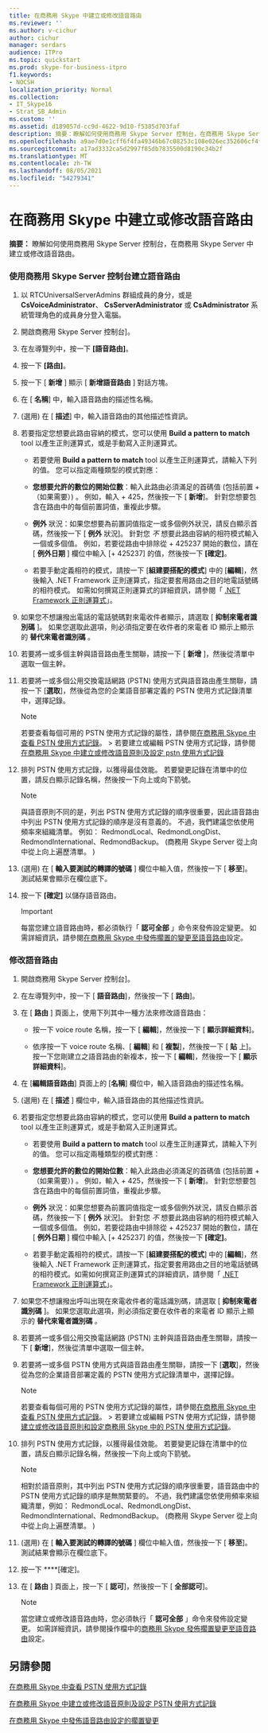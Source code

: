 ```yaml
---
title: 在商務用 Skype 中建立或修改語音路由
ms.reviewer: ''
ms.author: v-cichur
author: cichur
manager: serdars
audience: ITPro
ms.topic: quickstart
ms.prod: skype-for-business-itpro
f1.keywords:
- NOCSH
localization_priority: Normal
ms.collection:
- IT_Skype16
- Strat_SB_Admin
ms.custom: ''
ms.assetid: d189057d-cc9d-4622-9d10-f5385d703faf
description: 摘要：瞭解如何使用商務用 Skype Server 控制台，在商務用 Skype Server 中建立或修改語音路由。
ms.openlocfilehash: a9ae7d0e1cff6f4fa49346b67c08253c108e026ec352606cf4f73fc0dc6a7640
ms.sourcegitcommit: a17ad3332ca5d2997f85db7835500d8190c34b2f
ms.translationtype: MT
ms.contentlocale: zh-TW
ms.lasthandoff: 08/05/2021
ms.locfileid: "54279341"
---
```

# <a name="create-or-modify-a-voice-route-in-skype-for-business"></a>在商務用 Skype 中建立或修改語音路由
 
**摘要：** 瞭解如何使用商務用 Skype Server 控制台，在商務用 Skype Server 中建立或修改語音路由。
  
### <a name="to-create-a-voice-route-by-using-the-skype-for-business-server-control-panel"></a>使用商務用 Skype Server 控制台建立語音路由

1. 以 RTCUniversalServerAdmins 群組成員的身分，或是 **CsVoiceAdministrator**、 **CsServerAdministrator** 或 **CsAdministrator** 系統管理角色的成員身分登入電腦。
    
2. 開啟商務用 Skype Server 控制台]。
    
3. 在左導覽列中，按一下 **[語音路由]**。
    
4. 按一下 **[路由]**。
    
5. 按一下 [ **新增** ] 顯示 [ **新增語音路由** ] 對話方塊。
    
6. 在 [ **名稱**] 中，輸入語音路由的描述性名稱。
    
7.  (選用) 在 [ **描述**] 中，輸入語音路由的其他描述性資訊。
    
8. 若要指定您想要此路由容納的模式，您可以使用 **Build a pattern to match** tool 以產生正則運算式，或是手動寫入正則運算式。
    
   - 若要使用 **Build a pattern to match** tool 以產生正則運算式，請輸入下列的值。 您可以指定兩種類型的模式對應：
    
   - **您想要允許的數位的開始位數**：輸入此路由必須滿足的首碼值 (包括前置 + （如果需要）) 。 例如，輸入 + 425，然後按一下 [ **新增**]。 針對您想要包含在路由中的每個前置詞值，重複此步驟。
    
   - **例外** 狀況：如果您想要為前置詞值指定一或多個例外狀況，請反白顯示首碼，然後按一下 [ **例外** 狀況]。 針對您  *不*  想要此路由容納的相符模式輸入一個或多個值。 例如，若要從路由中排除從 + 425237 開始的數位，請在 [ **例外日期** ] 欄位中輸入 [+ 425237] 的值，然後按一下 **[確定]**。
    
   - 若要手動定義相符的模式，請按一下 [**組建要搭配的模式**] 中的 [**編輯**]，然後輸入 .NET Framework 正則運算式，指定要套用路由之目的地電話號碼的相符模式。 如需如何撰寫正則運算式的詳細資訊，請參閱「 [.NET Framework 正則運算式](/dotnet/standard/base-types/regular-expressions)」。 
    
9. 如果您不想讓撥出電話的電話號碼對來電收件者顯示，請選取 [ **抑制來電者識別碼** ]。 如果您選取此選項，則必須指定要在收件者的來電者 ID 顯示上顯示的 **替代來電者識別碼** 。
    
10. 若要將一或多個主幹與語音路由產生關聯，請按一下 [ **新增** ]，然後從清單中選取一個主幹。
    
11. 若要將一或多個公用交換電話網路 (PSTN) 使用方式與語音路由產生關聯，請按一下 [**選取**]，然後從為您的企業語音部署定義的 PSTN 使用方式記錄清單中，選擇記錄。
    
    > [!NOTE]
    > 若要查看每個可用的 PSTN 使用方式記錄的屬性，請參閱[在商務用 Skype 中查看 PSTN 使用方式記錄](view-pstn-usage-records.md)。 > 若要建立或編輯 PSTN 使用方式記錄，請參閱[在商務用 Skype 中建立或修改語音原則及設定 pstn 使用方式記錄](voice-policy-and-pstn-usage-records.md)
  
12. 排列 PSTN 使用方式記錄，以獲得最佳效能。 若要變更記錄在清單中的位置，請反白顯示記錄名稱，然後按一下向上或向下箭號。
    
    > [!NOTE]
    > 與語音原則不同的是，列出 PSTN 使用方式記錄的順序很重要，因此語音路由中列出 PSTN 使用方式記錄的順序是沒有意義的。 不過，我們建議您依使用頻率來組織清單。 例如： RedmondLocal、RedmondLongDist、RedmondInternational、RedmondBackup。  (商務用 Skype Server 從上向中從上向上遍歷清單。 )  
  
13.  (選用) 在 [ **輸入要測試的轉譯的號碼** ] 欄位中輸入值，然後按一下 [ **移至**]。 測試結果會顯示在欄位底下。
    
14. 按一下 **[確定]** 以儲存語音路由。
    
    > [!IMPORTANT]
    > 每當您建立語音路由時，都必須執行「 **認可全部** 」命令來發佈設定變更。 如需詳細資訊，請參閱[在商務用 Skype 中發佈擱置的變更至語音路由](voice-route-config-changes.md)設定。 
  
### <a name="to-modify-a-voice-route"></a>修改語音路由

1. 開啟商務用 Skype Server 控制台]。
    
2. 在左導覽列中，按一下 [ **語音路由**]，然後按一下 [ **路由**]。
    
3. 在 [ **路由** ] 頁面上，使用下列其中一種方法來修改語音路由：
    
   - 按一下 voice route 名稱，按一下 [ **編輯**]，然後按一下 [ **顯示詳細資料**]。
    
   - 依序按一下 voice route 名稱、[ **編輯**] 和 [ **複製**]，然後按一下 [ **貼** 上]。 按一下您剛建立之語音路由的新複本，按一下 [ **編輯**]，然後按一下 [ **顯示詳細資料**]。
    
4. 在 [**編輯語音路由**] 頁面上的 [**名稱**] 欄位中，輸入語音路由的描述性名稱。
    
5.  (選用) 在 [ **描述** ] 欄位中，輸入語音路由的其他描述性資訊。
    
6. 若要指定您想要此路由容納的模式，您可以使用 **Build a pattern to match** tool 以產生正則運算式，或是手動寫入正則運算式。
    
   - 若要使用 **Build a pattern to match** tool 以產生正則運算式，請輸入下列的值。 您可以指定兩種類型的模式對應：
    
   - **您想要允許的數位的開始位數**：輸入此路由必須滿足的首碼值 (包括前置 + （如果需要）) 。 例如，輸入 + 425，然後按一下 [ **新增**]。 針對您想要包含在路由中的每個前置詞值，重複此步驟。
    
   - **例外** 狀況：如果您想要為前置詞值指定一或多個例外狀況，請反白顯示首碼，然後按一下 [ **例外** 狀況]。 針對您  *不*  想要此路由容納的相符模式輸入一個或多個值。 例如，若要從路由中排除從 + 425237 開始的數位，請在 [ **例外日期** ] 欄位中輸入 [+ 425237] 的值，然後按一下 **[確定]**。
    
   - 若要手動定義相符的模式，請按一下 [**組建要搭配的模式**] 中的 [**編輯**]，然後輸入 .NET Framework 正則運算式，指定要套用路由之目的地電話號碼的相符模式。如需如何撰寫正則運算式的詳細資訊，請參閱「 [.NET Framework 正則運算式](/dotnet/standard/base-types/regular-expressions)」。 
    
7. 如果您不想讓撥出呼叫出現在來電收件者的電話識別碼，請選取 [ **抑制來電者識別碼** ]。 如果您選取此選項，則必須指定要在收件者的來電者 ID 顯示上顯示的 **替代來電者識別碼** 。
    
8. 若要將一或多個公用交換電話網路 (PSTN) 主幹與語音路由產生關聯，請按一下 [ **新增**]，然後從清單中選取一個主幹。
    
9. 若要將一或多個 PSTN 使用方式與語音路由產生關聯，請按一下 [**選取**]，然後從為您的企業語音部署定義的 PSTN 使用方式記錄清單中，選擇記錄。
    
    > [!NOTE]
    > 若要查看每個可用的 PSTN 使用方式記錄的屬性，請參閱[在商務用 Skype 中查看 PSTN 使用方式記錄](view-pstn-usage-records.md)。 > 若要建立或編輯 PSTN 使用方式記錄，請參閱[建立或修改語音原則和設定商務用 Skype 中的 PSTN 使用方式記錄](voice-policy-and-pstn-usage-records.md)。 
  
10. 排列 PSTN 使用方式記錄，以獲得最佳效能。 若要變更記錄在清單中的位置，請反白顯示記錄名稱，然後按一下向上或向下箭號。
    
    > [!NOTE]
    > 相對於語音原則，其中列出 PSTN 使用方式記錄的順序很重要，語音路由中的 PSTN 使用方式記錄的順序是無關緊要的。 不過，我們建議您依使用頻率來組織清單，例如： RedmondLocal、RedmondLongDist、RedmondInternational、RedmondBackup。  (商務用 Skype Server 從上向中從上向上遍歷清單。 )  
  
11.  (選用) 在 [ **輸入要測試的轉譯的號碼** ] 欄位中輸入值，然後按一下 [ **移至**]。 測試結果會顯示在欄位底下。
    
12. 按一下 ****[確定]。
    
13. 在 [ **路由** ] 頁面上，按一下 [ **認可**]，然後按一下 [ **全部認可**]。 
    
    > [!NOTE]
    > 當您建立或修改語音路由時，您必須執行「 **認可全部** 」命令來發佈設定變更。 如需詳細資訊，請參閱操作檔中的[商務用 Skype 發佈擱置變更至語音路由](voice-route-config-changes.md)設定。
  
## <a name="see-also"></a>另請參閱

[在商務用 Skype 中查看 PSTN 使用方式記錄](view-pstn-usage-records.md)
  
[在商務用 Skype 中建立或修改語音原則及設定 PSTN 使用方式記錄](voice-policy-and-pstn-usage-records.md)
  
[在商務用 Skype 中發佈語音路由設定的擱置變更](voice-route-config-changes.md)